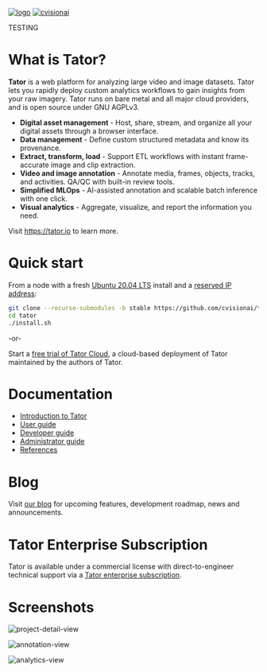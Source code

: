 [![logo](https://raw.githubusercontent.com/cvisionai/tator/master/ui/src/images/tator-logo.png)](https://www.tator.io)
[![cvisionai](https://circleci.com/gh/cvisionai/tator.svg?style=shield)](https://circleci.com/gh/cvisionai/tator)

TESTING

What is Tator?
==============

**Tator** is a web platform for analyzing large video and image datasets. Tator lets you rapidly deploy custom analytics workflows to gain insights from your raw imagery. Tator runs on bare metal and all major cloud providers, and is open source under GNU AGPLv3.

* **Digital asset management** - Host, share, stream, and organize all your digital assets through a browser interface.
* **Data management** - Define custom structured metadata and know its provenance.
* **Extract, transform, load** - Support ETL workflows with instant frame-accurate image and clip extraction.
* **Video and image annotation** - Annotate media, frames, objects, tracks, and activities. QA/QC with built-in review tools.
* **Simplified MLOps** - AI-assisted annotation and scalable batch inference with one click.
* **Visual analytics** - Aggregate, visualize, and report the information you need.

Visit https://tator.io to learn more.

Quick start
===========

From a node with a fresh [Ubuntu 20.04 LTS](https://releases.ubuntu.com/20.04/) install and a [reserved IP address](https://lifehacker.com/how-to-set-up-dhcp-reservations-and-never-check-an-ip-5822605):
```bash
git clone --recurse-submodules -b stable https://github.com/cvisionai/tator
cd tator
./install.sh
```

-or-

Start a [free trial of Tator Cloud](https://tator.io/docs/introduction-to-tator/free-trial-with-tator-cloud), a cloud-based deployment of Tator maintained by the authors of Tator. 

Documentation
=============

* [Introduction to Tator](https://tator.io/docs/introduction-to-tator)
* [User guide](https://tator.io/docs/user-guide)
* [Developer guide](https://tator.io/docs/developer-guide)
* [Administrator guide](https://tator.io/docs/administrator-guide)
* [References](https://tator.io/docs/references)

Blog
====

Visit [our blog](https://www.tator.io/blog/) for upcoming features, development roadmap, news and announcements.

Tator Enterprise Subscription
=============================

Tator is available under a commercial license with direct-to-engineer technical support via a [Tator enterprise subscription](https://tator.io/product).

Screenshots
===========

![project-detail-view](https://user-images.githubusercontent.com/7937658/114918093-afaf1480-9df4-11eb-8968-5edb963029a0.PNG)

![annotation-view](https://user-images.githubusercontent.com/7937658/114918098-b178d800-9df4-11eb-8845-d982bed5e67d.PNG)

![analytics-view](https://user-images.githubusercontent.com/7937658/114918096-b0e04180-9df4-11eb-8188-9d68f0ef42f1.PNG)

